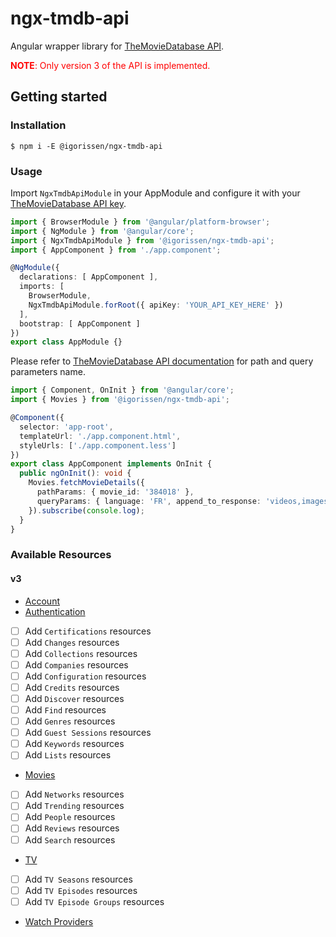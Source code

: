 # ngx-tmdb-api

Angular wrapper library for [TheMovieDatabase API](https://developers.themoviedb.org/3/getting-started/introduction).

<span style="color: red;"><strong>NOTE</strong>: Only version 3 of the API is implemented.</span>

## Getting started

### Installation

```
$ npm i -E @igorissen/ngx-tmdb-api
```

### Usage

Import `NgxTmdbApiModule` in your AppModule and configure it with your [TheMovieDatabase API key](https://www.themoviedb.org/settings/api).

```typescript
import { BrowserModule } from '@angular/platform-browser';
import { NgModule } from '@angular/core';
import { NgxTmdbApiModule } from '@igorissen/ngx-tmdb-api';
import { AppComponent } from './app.component';

@NgModule({
  declarations: [ AppComponent ],
  imports: [
    BrowserModule,
    NgxTmdbApiModule.forRoot({ apiKey: 'YOUR_API_KEY_HERE' })
  ],
  bootstrap: [ AppComponent ]
})
export class AppModule {}
```

Please refer to [TheMovieDatabase API documentation](https://developers.themoviedb.org/3/getting-started) for path and query parameters name.

```typescript
import { Component, OnInit } from '@angular/core';
import { Movies } from '@igorissen/ngx-tmdb-api';

@Component({
  selector: 'app-root',
  templateUrl: './app.component.html',
  styleUrls: ['./app.component.less']
})
export class AppComponent implements OnInit {
  public ngOnInit(): void {
    Movies.fetchMovieDetails({
      pathParams: { movie_id: '384018' },
      queryParams: { language: 'FR', append_to_response: 'videos,images' }
    }).subscribe(console.log);
  }
}
```

### Available Resources

#### v3

- [Account](https://developers.themoviedb.org/3/account)
- [Authentication](https://developers.themoviedb.org/3/authentication)
- [ ] Add `Certifications` resources
- [ ] Add `Changes` resources
- [ ] Add `Collections` resources
- [ ] Add `Companies` resources
- [ ] Add `Configuration` resources
- [ ] Add `Credits` resources
- [ ] Add `Discover` resources
- [ ] Add `Find` resources
- [ ] Add `Genres` resources
- [ ] Add `Guest Sessions` resources
- [ ] Add `Keywords` resources
- [ ] Add `Lists` resources
- [Movies](https://developers.themoviedb.org/3/movies)
- [ ] Add `Networks` resources
- [ ] Add `Trending` resources
- [ ] Add `People` resources
- [ ] Add `Reviews` resources
- [ ] Add `Search` resources
- [TV](https://developers.themoviedb.org/3/tv)
- [ ] Add `TV Seasons` resources
- [ ] Add `TV Episodes` resources
- [ ] Add `TV Episode Groups` resources
- [Watch Providers](https://developers.themoviedb.org/3/watch-providers)
